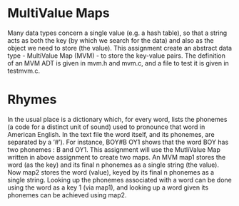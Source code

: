 # MultiValue Maps

Many data types concern a single value (e.g. a hash table), so that a string acts as both the key (by which we search for the data) and also as the object we need to store (the value).
This assignment create an abstract data type - MultiValue Map (MVM) - to store the key-value pairs. 
The definition of an MVM ADT is given in mvm.h and mvm.c, and a file to test it is given in testmvm.c.

# Rhymes
In the usual place is a dictionary which, for every word, lists the phonemes (a code for a distinct unit of sound) used to pronounce that word in American English. 
In the text file the word itself, and its phonemes, are separated by a ‘#’). For instance, BOY#B OY1 shows that the word BOY has two phonemes : B and OY1.
This assignment will use the MutliValue Map written in above assignment to create two maps. An MVM map1 stores the word (as the key) and its final n phonemes as a single string (the value). 
Now map2 stores the word (value), keyed by its final n phonemes as a single string. 
Looking up the phonemes associated with a word can be done using the word as a key 1 (via map1), and looking up a word given its phonemes can be achieved using map2.
